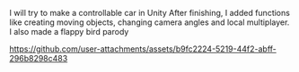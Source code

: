 I will try to make a controllable car in Unity
After finishing, I added functions like creating moving objects, changing camera angles and local multiplayer.
I also made a flappy bird parody

https://github.com/user-attachments/assets/b9fc2224-5219-44f2-abff-296b8298c483


